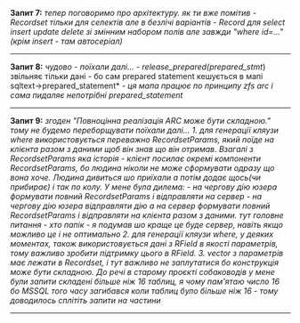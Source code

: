 **Запит 7:**
*тепер поговоримо про архітектуру.*
*як ти вже помітив*
  *- Recordset тільки для селектів але в безлічі варіантів*
  *- Record для select insert update delete зі змінним набором полів але завжди "where id=..." (крім insert - там автосеріал)*

---
**Запит 8:**
*чудово - поїхали далі...*
 *- release_prepared(prepared_stmt*) звільняє тільки дані - бо сам prepared statement кешується в мапі sqltext->prepared_statement*
 *- ця мапа працює по принципу zfs arc і сама пидаляє непотрібні prepared_statement*

---
**Запит 9:**
*згоден "Повноцінна реалізація ARC може бути складною." тому не будемо переборщувати*
*поїхали далі...*
*1. для генерації кляузи where використовується переважно RecordsetParams, який поїде на клієнта разом з даними щоб він знав що він отримав. Взагалі з RecordsetParams яка історія - клієнт посилає окремі компоненти RecordsetParams, бо людина ніколи не може сформувати одразу що вона хоче. Людина дивиться шо приїхали а потім додає щось(чи прибирає) і так по колу. У мене була дилема:*
*- на чергову дію юзера формувати повний RecordsetParams і відправляти на сервер*
*- на чергову дію юзера відправляти дію а на сервер формувати повний RecordsetParams і відправляти на клієнта разом з даними.*
*тут головне питання - хто папік - я подумав шо краще це буде сервер, навіть якщо можливо це і не оптимально*
*2. для генерації кляузи where,  у деяких моментах, також використовується дані з RField в якості параметрів, тому важливо зробити підтримку цього в RField.*
*3. vector з параметрів має лежати в Recordset, і тут важливо не заплутатися бо конструкція може бути складною. До речі в старому проєкті собаководів у мене були запити складені більше ніж 16 таблиц, я чому пам'ятаю число 16 бо MSSQL того часу загибався коли таблиц було більше ніж 16 - тому доводилось сплітіть запити на частини*

---
